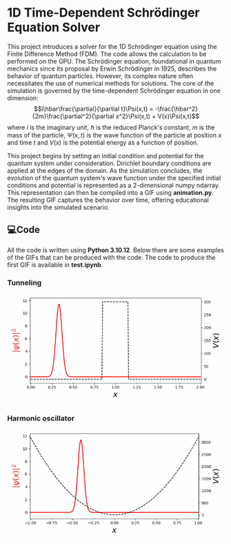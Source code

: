 # 1D Time-Dependent Schrödinger Equation Solver
This project introduces a solver for the 1D Schrödinger equation using the Finite Difference Method (FDM). The code allows the calculation to be performed on the GPU.
The Schrödinger equation, foundational in quantum mechanics since its proposal by Erwin Schrödinger in 1925, describes the behavior of quantum particles.
However, its complex nature often necessitates the use of numerical methods for solutions. The core of the simulation is governed by the time-dependent Schrödinger equation in one dimension:
$$i\hbar\frac{\partial}{\partial t}\Psi(x,t) = -\frac{\hbar^2}{2m}\frac{\partial^2}{\partial x^2}\Psi(x,t) + V(x)\Psi(x,t)$$
where $i$ is the imaginary unit, $\hbar$ is the reduced Planck's constant, $m$ is the mass of the particle, $\Psi(x,t)$ is the wave function of the particle at position $x$ and time $t$ and $V(x)$ is the potential energy as a function of position.

This project begins by setting an initial condition and potential for the quantum system under consideration. Dirichlet boundary conditions are applied at the edges of the domain.
As the simulation concludes, the evolution of the quantum system's wave function under the specified initial conditions and potential is represented as a 2-dimensional numpy ndarray. This representation can then be compiled into a GIF using **animation.py**.
The resulting GIF captures the behavior over time, offering educational insights into the simulated scenario.

## 💻Code
All the code is written using **Python 3.10.12**. Below there are some examples of the GIFs that can be produced with the code. The code to produce the first GIF is available in **test.ipynb**.

### Tunneling
<p align="center">
  <img src="/output_gifs/schrodinger.gif" width="600" />
</p>

### Harmonic oscillator
<p align="center">
  <img src="/output_gifs/armonic_oscillator.gif" width="600" />
</p>
